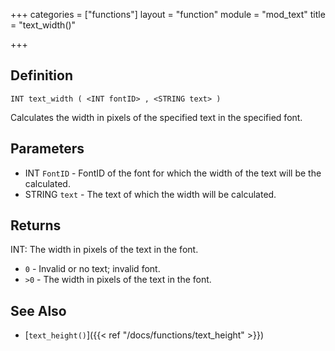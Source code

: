 +++
categories = ["functions"]
layout = "function"
module = "mod_text"
title = "text_width()"

+++

## Definition

    INT text_width ( <INT fontID> , <STRING text> )

Calculates the width in pixels of the specified text in the specified font.

## Parameters

- INT `FontID` - FontID of the font for which the width of the text will be the calculated.
- STRING `text` - The text of which the width will be calculated.

## Returns

INT: The width in pixels of the text in the font.

- `0` - Invalid or no text; invalid font.
- `>0` - The width in pixels of the text in the font.

## See Also

- [`text_height()`]({{< ref "/docs/functions/text_height" >}})
